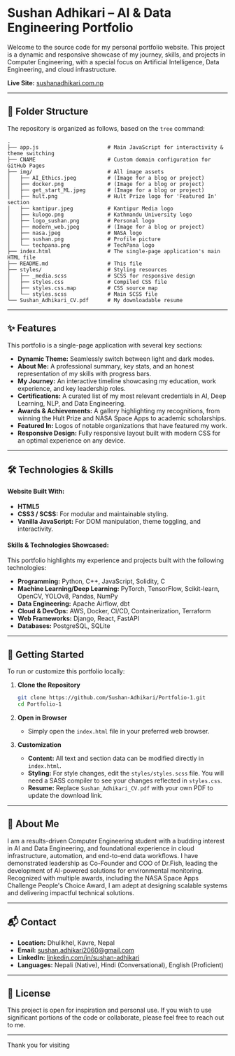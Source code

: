 # Sushan Adhikari – AI & Data Engineering Portfolio

Welcome to the source code for my personal portfolio website. This project is a dynamic and responsive showcase of my journey, skills, and projects in Computer Engineering, with a special focus on Artificial Intelligence, Data Engineering, and cloud infrastructure.

**Live Site:** [sushanadhikari.com.np](https://sushanadhikari.com.np)

---

## 📁 Folder Structure

The repository is organized as follows, based on the `tree` command:

```text
.
├── app.js                      # Main JavaScript for interactivity & theme switching
├── CNAME                       # Custom domain configuration for GitHub Pages
├── img/                        # All image assets
│   ├── AI_Ethics.jpeg          # (Image for a blog or project)
│   ├── docker.png              # (Image for a blog or project)
│   ├── get_start_ML.jpeg       # (Image for a blog or project)
│   ├── hult.png                # Hult Prize logo for 'Featured In' section
│   ├── kantipur.jpeg           # Kantipur Media logo
│   ├── kulogo.png              # Kathmandu University logo
│   ├── logo_sushan.png         # Personal logo
│   ├── modern_web.jpeg         # (Image for a blog or project)
│   ├── nasa.jpeg               # NASA logo
│   ├── sushan.png              # Profile picture
│   └── techpana.png            # TechPana logo
├── index.html                  # The single-page application's main HTML file
├── README.md                   # This file
├── styles/                     # Styling resources
│   ├── _media.scss             # SCSS for responsive design
│   ├── styles.css              # Compiled CSS file
│   ├── styles.css.map          # CSS source map
│   └── styles.scss             # Main SCSS file
└── Sushan_Adhikari_CV.pdf      # My downloadable resume
```

---

## ✨ Features

This portfolio is a single-page application with several key sections:

- **Dynamic Theme:** Seamlessly switch between light and dark modes.
- **About Me:** A professional summary, key stats, and an honest representation of my skills with progress bars.
- **My Journey:** An interactive timeline showcasing my education, work experience, and key leadership roles.
- **Certifications:** A curated list of my most relevant credentials in AI, Deep Learning, NLP, and Data Engineering.
- **Awards & Achievements:** A gallery highlighting my recognitions, from winning the Hult Prize and NASA Space Apps to academic scholarships.
- **Featured In:** Logos of notable organizations that have featured my work.
- **Responsive Design:** Fully responsive layout built with modern CSS for an optimal experience on any device.

---

## 🛠️ Technologies & Skills

#### Website Built With:

- **HTML5**
- **CSS3 / SCSS:** For modular and maintainable styling.
- **Vanilla JavaScript:** For DOM manipulation, theme toggling, and interactivity.

#### Skills & Technologies Showcased:

This portfolio highlights my experience and projects built with the following technologies:

- **Programming:** Python, C++, JavaScript, Solidity, C
- **Machine Learning/Deep Learning:** PyTorch, TensorFlow, Scikit-learn, OpenCV, YOLOv8, Pandas, NumPy
- **Data Engineering:** Apache Airflow, dbt
- **Cloud & DevOps:** AWS, Docker, CI/CD, Containerization, Terraform
- **Web Frameworks:** Django, React, FastAPI
- **Databases:** PostgreSQL, SQLite

---

## 🚀 Getting Started

To run or customize this portfolio locally:

1.  **Clone the Repository**

    ```bash
    git clone https://github.com/Sushan-Adhikari/Portfolio-1.git
    cd Portfolio-1
    ```

2.  **Open in Browser**

    - Simply open the `index.html` file in your preferred web browser.

3.  **Customization**
    - **Content:** All text and section data can be modified directly in `index.html`.
    - **Styling:** For style changes, edit the `styles/styles.scss` file. You will need a SASS compiler to see your changes reflected in `styles.css`.
    - **Resume:** Replace `Sushan_Adhikari_CV.pdf` with your own PDF to update the download link.

---

## 👤 About Me

I am a results-driven Computer Engineering student with a budding interest in AI and Data Engineering, and foundational experience in cloud infrastructure, automation, and end-to-end data workflows. I have demonstrated leadership as Co-Founder and COO of Dr.Fish, leading the development of AI-powered solutions for environmental monitoring. Recognized with multiple awards, including the NASA Space Apps Challenge People's Choice Award, I am adept at designing scalable systems and delivering impactful technical solutions.

---

## 📬 Contact

- **Location:** Dhulikhel, Kavre, Nepal
- **Email:** sushan.adhikari2060@gmail.com
- **LinkedIn:** [linkedin.com/in/sushan-adhikari](https://linkedin.com/in/sushan-adhikari)
- **Languages:** Nepali (Native), Hindi (Conversational), English (Proficient)

---

## 📄 License

This project is open for inspiration and personal use. If you wish to use significant portions of the code or collaborate, please feel free to reach out to me.

---

Thank you for visiting
